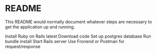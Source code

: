 # README

This README would normally document whatever steps are necessary to get the
application up and running.

Install Ruby on Rails latest
Download code
Set up postgres database
Run bundle install
Start Rails server
Use Fronend or Postman for request/response

